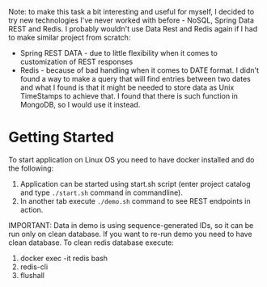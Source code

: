 Note: to make this task a bit interesting and useful for myself, I decided to try new technologies I've never worked with before - 
NoSQL, Spring Data REST and Redis. I probably wouldn't use Data Rest and Redis again if I had to make similar project from scratch: 
- Spring REST DATA - due to little flexibility when it comes to customization of REST responses
- Redis - because of bad handling when it comes to DATE format. I didn't found a way to make a query that will find entries 
  between two dates and what I found is that it might be needed to store data as Unix TimeStamps to achieve that. I found that 
  there is such function in MongoDB, so I would use it instead.

  
# Getting Started
To start application on Linux OS you need to have docker installed and do the following:
1. Application can be started using start.sh script (enter project catalog and type `./start.sh` command in commandline).
2. In another tab execute `./demo.sh` command to see REST endpoints in action.


IMPORTANT: Data in demo is using sequence-generated IDs, so it can be run only on clean database.
If you want to re-run demo you need to have clean database. To clean redis database execute:
1. docker exec -it redis bash
2. redis-cli
3. flushall